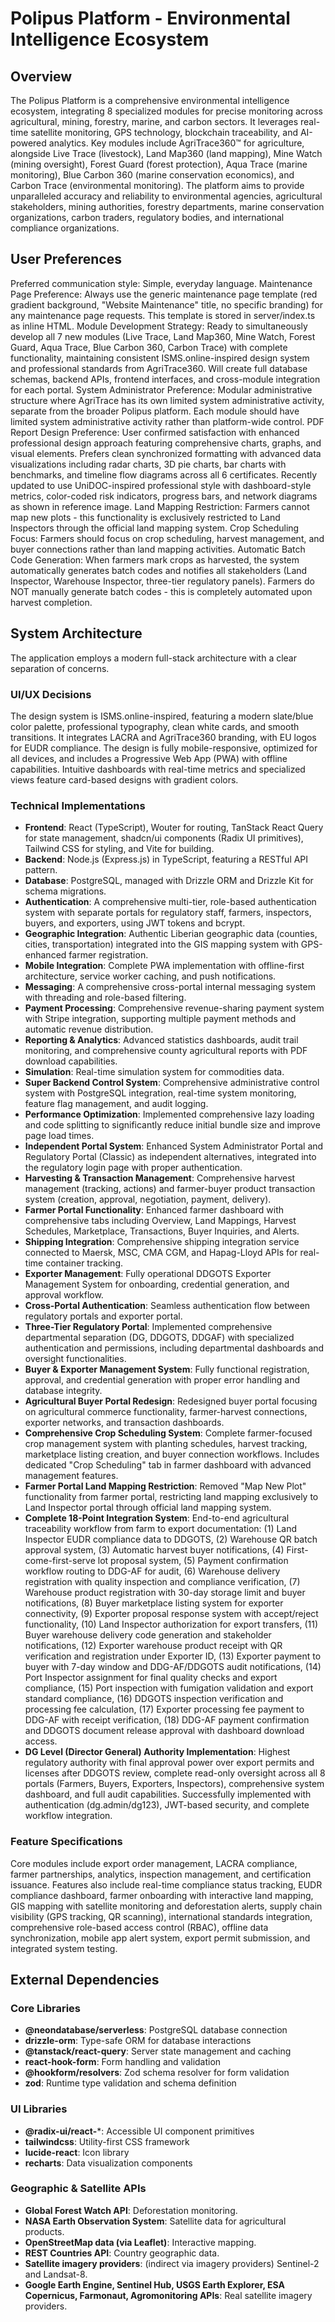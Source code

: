 # Polipus Platform - Environmental Intelligence Ecosystem

## Overview
The Polipus Platform is a comprehensive environmental intelligence ecosystem, integrating 8 specialized modules for precise monitoring across agricultural, mining, forestry, marine, and carbon sectors. It leverages real-time satellite monitoring, GPS technology, blockchain traceability, and AI-powered analytics. Key modules include AgriTrace360™ for agriculture, alongside Live Trace (livestock), Land Map360 (land mapping), Mine Watch (mining oversight), Forest Guard (forest protection), Aqua Trace (marine monitoring), Blue Carbon 360 (marine conservation economics), and Carbon Trace (environmental monitoring). The platform aims to provide unparalleled accuracy and reliability to environmental agencies, agricultural stakeholders, mining authorities, forestry departments, marine conservation organizations, carbon traders, regulatory bodies, and international compliance organizations.

## User Preferences
Preferred communication style: Simple, everyday language.
Maintenance Page Preference: Always use the generic maintenance page template (red gradient background, "Website Maintenance" title, no specific branding) for any maintenance page requests. This template is stored in server/index.ts as inline HTML.
Module Development Strategy: Ready to simultaneously develop all 7 new modules (Live Trace, Land Map360, Mine Watch, Forest Guard, Aqua Trace, Blue Carbon 360, Carbon Trace) with complete functionality, maintaining consistent ISMS.online-inspired design system and professional standards from AgriTrace360. Will create full database schemas, backend APIs, frontend interfaces, and cross-module integration for each portal.
System Administrator Preference: Modular administrative structure where AgriTrace has its own limited system administrative activity, separate from the broader Polipus platform. Each module should have limited system administrative activity rather than platform-wide control.
PDF Report Design Preference: User confirmed satisfaction with enhanced professional design approach featuring comprehensive charts, graphs, and visual elements. Prefers clean synchronized formatting with advanced data visualizations including radar charts, 3D pie charts, bar charts with benchmarks, and timeline flow diagrams across all 6 certificates. Recently updated to use UniDOC-inspired professional style with dashboard-style metrics, color-coded risk indicators, progress bars, and network diagrams as shown in reference image.
Land Mapping Restriction: Farmers cannot map new plots - this functionality is exclusively restricted to Land Inspectors through the official land mapping system.
Crop Scheduling Focus: Farmers should focus on crop scheduling, harvest management, and buyer connections rather than land mapping activities.
Automatic Batch Code Generation: When farmers mark crops as harvested, the system automatically generates batch codes and notifies all stakeholders (Land Inspector, Warehouse Inspector, three-tier regulatory panels). Farmers do NOT manually generate batch codes - this is completely automated upon harvest completion.

## System Architecture
The application employs a modern full-stack architecture with a clear separation of concerns.

### UI/UX Decisions
The design system is ISMS.online-inspired, featuring a modern slate/blue color palette, professional typography, clean white cards, and smooth transitions. It integrates LACRA and AgriTrace360 branding, with EU logos for EUDR compliance. The design is fully mobile-responsive, optimized for all devices, and includes a Progressive Web App (PWA) with offline capabilities. Intuitive dashboards with real-time metrics and specialized views feature card-based designs with gradient colors.

### Technical Implementations
- **Frontend**: React (TypeScript), Wouter for routing, TanStack React Query for state management, shadcn/ui components (Radix UI primitives), Tailwind CSS for styling, and Vite for building.
- **Backend**: Node.js (Express.js) in TypeScript, featuring a RESTful API pattern.
- **Database**: PostgreSQL, managed with Drizzle ORM and Drizzle Kit for schema migrations.
- **Authentication**: A comprehensive multi-tier, role-based authentication system with separate portals for regulatory staff, farmers, inspectors, buyers, and exporters, using JWT tokens and bcrypt.
- **Geographic Integration**: Authentic Liberian geographic data (counties, cities, transportation) integrated into the GIS mapping system with GPS-enhanced farmer registration.
- **Mobile Integration**: Complete PWA implementation with offline-first architecture, service worker caching, and push notifications.
- **Messaging**: A comprehensive cross-portal internal messaging system with threading and role-based filtering.
- **Payment Processing**: Comprehensive revenue-sharing payment system with Stripe integration, supporting multiple payment methods and automatic revenue distribution.
- **Reporting & Analytics**: Advanced statistics dashboards, audit trail monitoring, and comprehensive county agricultural reports with PDF download capabilities.
- **Simulation**: Real-time simulation system for commodities data.
- **Super Backend Control System**: Comprehensive administrative control system with PostgreSQL integration, real-time system monitoring, feature flag management, and audit logging.
- **Performance Optimization**: Implemented comprehensive lazy loading and code splitting to significantly reduce initial bundle size and improve page load times.
- **Independent Portal System**: Enhanced System Administrator Portal and Regulatory Portal (Classic) as independent alternatives, integrated into the regulatory login page with proper authentication.
- **Harvesting & Transaction Management**: Comprehensive harvest management (tracking, actions) and farmer-buyer product transaction system (creation, approval, negotiation, payment, delivery).
- **Farmer Portal Functionality**: Enhanced farmer dashboard with comprehensive tabs including Overview, Land Mappings, Harvest Schedules, Marketplace, Transactions, Buyer Inquiries, and Alerts.
- **Shipping Integration**: Comprehensive shipping integration service connected to Maersk, MSC, CMA CGM, and Hapag-Lloyd APIs for real-time container tracking.
- **Exporter Management**: Fully operational DDGOTS Exporter Management System for onboarding, credential generation, and approval workflow.
- **Cross-Portal Authentication**: Seamless authentication flow between regulatory portals and exporter portal.
- **Three-Tier Regulatory Portal**: Implemented comprehensive departmental separation (DG, DDGOTS, DDGAF) with specialized authentication and permissions, including departmental dashboards and oversight functionalities.
- **Buyer & Exporter Management System**: Fully functional registration, approval, and credential generation with proper error handling and database integrity.
- **Agricultural Buyer Portal Redesign**: Redesigned buyer portal focusing on agricultural commerce functionality, farmer-harvest connections, exporter networks, and transaction dashboards.
- **Comprehensive Crop Scheduling System**: Complete farmer-focused crop management system with planting schedules, harvest tracking, marketplace listing creation, and buyer connection workflows. Includes dedicated "Crop Scheduling" tab in farmer dashboard with advanced management features.
- **Farmer Portal Land Mapping Restriction**: Removed "Map New Plot" functionality from farmer portal, restricting land mapping exclusively to Land Inspector portal through official land mapping system.
- **Complete 18-Point Integration System**: End-to-end agricultural traceability workflow from farm to export documentation: (1) Land Inspector EUDR compliance data to DDGOTS, (2) Warehouse QR batch approval system, (3) Automatic harvest buyer notifications, (4) First-come-first-serve lot proposal system, (5) Payment confirmation workflow routing to DDG-AF for audit, (6) Warehouse delivery registration with quality inspection and compliance verification, (7) Warehouse product registration with 30-day storage limit and buyer notifications, (8) Buyer marketplace listing system for exporter connectivity, (9) Exporter proposal response system with accept/reject functionality, (10) Land Inspector authorization for export transfers, (11) Buyer warehouse delivery code generation and stakeholder notifications, (12) Exporter warehouse product receipt with QR verification and registration under Exporter ID, (13) Exporter payment to buyer with 7-day window and DDG-AF/DDGOTS audit notifications, (14) Port Inspector assignment for final quality checks and export compliance, (15) Port inspection with fumigation validation and export standard compliance, (16) DDGOTS inspection verification and processing fee calculation, (17) Exporter processing fee payment to DDG-AF with receipt verification, (18) DDG-AF payment confirmation and DDGOTS document release approval with dashboard download access.
- **DG Level (Director General) Authority Implementation**: Highest regulatory authority with final approval power over export permits and licenses after DDGOTS review, complete read-only oversight across all 8 portals (Farmers, Buyers, Exporters, Inspectors), comprehensive system dashboard, and full audit capabilities. Successfully implemented with authentication (dg.admin/dg123), JWT-based security, and complete workflow integration.

### Feature Specifications
Core modules include export order management, LACRA compliance, farmer partnerships, analytics, inspection management, and certification issuance. Features also include real-time compliance status tracking, EUDR compliance dashboard, farmer onboarding with interactive land mapping, GIS mapping with satellite monitoring and deforestation alerts, supply chain visibility (GPS tracking, QR scanning), international standards integration, comprehensive role-based access control (RBAC), offline data synchronization, mobile app alert system, export permit submission, and integrated system testing.

## External Dependencies

### Core Libraries
- **@neondatabase/serverless**: PostgreSQL database connection
- **drizzle-orm**: Type-safe ORM for database interactions
- **@tanstack/react-query**: Server state management and caching
- **react-hook-form**: Form handling and validation
- **@hookform/resolvers**: Zod schema resolver for form validation
- **zod**: Runtime type validation and schema definition

### UI Libraries
- **@radix-ui/react-***: Accessible UI component primitives
- **tailwindcss**: Utility-first CSS framework
- **lucide-react**: Icon library
- **recharts**: Data visualization components

### Geographic & Satellite APIs
- **Global Forest Watch API**: Deforestation monitoring.
- **NASA Earth Observation System**: Satellite data for agricultural products.
- **OpenStreetMap data (via Leaflet)**: Interactive mapping.
- **REST Countries API**: Country geographic data.
- **Satellite imagery providers**: (indirect via imagery providers) Sentinel-2 and Landsat-8.
- **Google Earth Engine, Sentinel Hub, USGS Earth Explorer, ESA Copernicus, Farmonaut, Agromonitoring APIs**: Real satellite imagery providers.